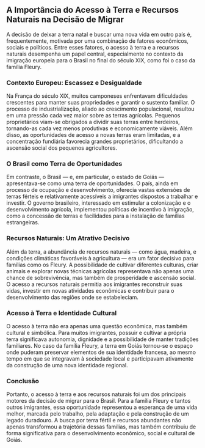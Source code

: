 ## A Importância do Acesso à Terra e Recursos Naturais na Decisão de Migrar

A decisão de deixar a terra natal e buscar uma nova vida em outro país é, frequentemente, motivada por uma combinação de fatores econômicos, sociais e políticos. Entre esses fatores, o acesso à terra e a recursos naturais desempenha um papel central, especialmente no contexto da imigração europeia para o Brasil no final do século XIX, como foi o caso da família Fleury.

### Contexto Europeu: Escassez e Desigualdade

Na França do século XIX, muitos camponeses enfrentavam dificuldades crescentes para manter suas propriedades e garantir o sustento familiar. O processo de industrialização, aliado ao crescimento populacional, resultou em uma pressão cada vez maior sobre as terras agrícolas. Pequenos proprietários viam-se obrigados a dividir suas terras entre herdeiros, tornando-as cada vez menos produtivas e economicamente viáveis. Além disso, as oportunidades de acesso a novas terras eram limitadas, e a concentração fundiária favorecia grandes proprietários, dificultando a ascensão social dos pequenos agricultores.

### O Brasil como Terra de Oportunidades

Em contraste, o Brasil — e, em particular, o estado de Goiás — apresentava-se como uma terra de oportunidades. O país, ainda em processo de ocupação e desenvolvimento, oferecia vastas extensões de terras férteis e relativamente acessíveis a imigrantes dispostos a trabalhar e investir. O governo brasileiro, interessado em estimular a colonização e o desenvolvimento agrícola, implementou políticas de incentivo à imigração, como a concessão de terras e facilidades para a instalação de famílias estrangeiras.

### Recursos Naturais: Um Atrativo Decisivo

Além da terra, a abundância de recursos naturais — como água, madeira, e condições climáticas favoráveis à agricultura — era um fator decisivo para famílias como os Fleury. A possibilidade de cultivar diferentes culturas, criar animais e explorar novas técnicas agrícolas representava não apenas uma chance de sobrevivência, mas também de prosperidade e ascensão social. O acesso a recursos naturais permitia aos imigrantes reconstruir suas vidas, investir em novas atividades econômicas e contribuir para o desenvolvimento das regiões onde se estabeleciam.

### Acesso à Terra e Identidade Cultural

O acesso à terra não era apenas uma questão econômica, mas também cultural e simbólica. Para muitos imigrantes, possuir e cultivar a própria terra significava autonomia, dignidade e a possibilidade de manter tradições familiares. No caso da família Fleury, a terra em Goiás tornou-se o espaço onde puderam preservar elementos de sua identidade francesa, ao mesmo tempo em que se integravam à sociedade local e participavam ativamente da construção de uma nova identidade regional.

### Conclusão

Portanto, o acesso à terra e aos recursos naturais foi um dos principais motores da decisão de migrar para o Brasil. Para a família Fleury e tantos outros imigrantes, essa oportunidade representou a esperança de uma vida melhor, marcada pelo trabalho, pela adaptação e pela construção de um legado duradouro. A busca por terra fértil e recursos abundantes não apenas transformou a trajetória dessas famílias, mas também contribuiu de forma significativa para o desenvolvimento econômico, social e cultural de Goiás.
